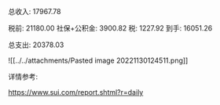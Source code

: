 
总收入: 17967.78

税前: 21180.00
社保+公积金: 3900.82
税: 1227.92
到手: 16051.26


总支出: 20378.03

![[../../attachments/Pasted image 20221130124511.png]]


详情参考:

https://www.sui.com/report.shtml?r=daily